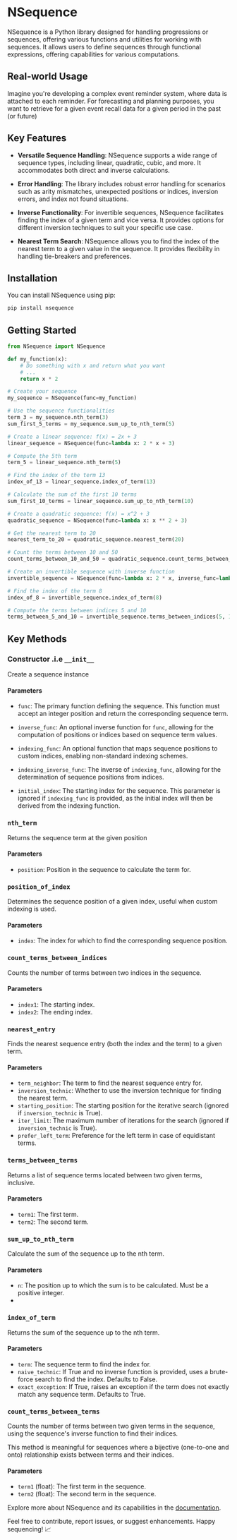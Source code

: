 # NSequence

NSequence is a Python library designed for handling progressions or sequences, offering various functions and utilities for working with sequences. It allows users to define sequences through functional expressions, offering capabilities for various computations.

## Real-world Usage

Imagine you're developing a complex event reminder system, 
where data is attached to each reminder. For forecasting and planning purposes, you want to retrieve for a given event
 recall data for a given period in the past (or future)

## Key Features

- **Versatile Sequence Handling**: NSequence supports a wide range of sequence types, including linear, quadratic, cubic, and more. It accommodates both direct and inverse calculations.

- **Error Handling**: The library includes robust error handling for scenarios such as arity mismatches, unexpected positions or indices, inversion errors, and index not found situations.

- **Inverse Functionality**: For invertible sequences, NSequence facilitates finding the index of a given term and vice versa. It provides options for different inversion techniques to suit your specific use case.

- **Nearest Term Search**: NSequence allows you to find the index of the nearest term to a given value in the sequence. It provides flexibility in handling tie-breakers and preferences.


## Installation

You can install NSequence using pip:

```bash
pip install nsequence
```

## Getting Started

```python
from NSequence import NSequence

def my_function(x):
    # Do something with x and return what you want
    # ...
    return x * 2

# Create your sequence
my_sequence = NSequence(func=my_function)

# Use the sequence functionalities
term_3 = my_sequence.nth_term(3)
sum_first_5_terms = my_sequence.sum_up_to_nth_term(5)
```

```python
# Create a linear sequence: f(x) = 2x + 3
linear_sequence = NSequence(func=lambda x: 2 * x + 3)

# Compute the 5th term
term_5 = linear_sequence.nth_term(5)

# Find the index of the term 13
index_of_13 = linear_sequence.index_of_term(13)

# Calculate the sum of the first 10 terms
sum_first_10_terms = linear_sequence.sum_up_to_nth_term(10)
```

```python
# Create a quadratic sequence: f(x) = x^2 + 3
quadratic_sequence = NSequence(func=lambda x: x ** 2 + 3)

# Get the nearest term to 20
nearest_term_to_20 = quadratic_sequence.nearest_term(20)

# Count the terms between 10 and 50
count_terms_between_10_and_50 = quadratic_sequence.count_terms_between_terms(10, 50)
```

```python
# Create an invertible sequence with inverse function
invertible_sequence = NSequence(func=lambda x: 2 * x, inverse_func=lambda y: y / 2)

# Find the index of the term 8
index_of_8 = invertible_sequence.index_of_term(8)

# Compute the terms between indices 5 and 10
terms_between_5_and_10 = invertible_sequence.terms_between_indices(5, 10)
```



## Key Methods

### Constructor .i.e `__init__`

Create a sequence instance

#### Parameters

- `func`: The primary function defining the sequence. This function must accept an integer position and return the corresponding sequence term.

- `inverse_func`: An optional inverse function for `func`, allowing for the computation of positions or indices based on sequence term values.

- `indexing_func`: An optional function that maps sequence positions to custom indices, enabling non-standard indexing schemes.

- `indexing_inverse_func`: The inverse of `indexing_func`, allowing for the determination of sequence positions from indices.

- `initial_index`: The starting index for the sequence. This parameter is ignored if `indexing_func` is provided, as the initial index will then be derived from the indexing function.

### `nth_term`
Returns the sequence term at the given position

#### Parameters
- `position`: Position in the sequence to calculate the term for.


### `position_of_index`
Determines the sequence position of a given index, useful when custom indexing is used.

#### Parameters
- `index`: The index for which to find the corresponding sequence position.

### `count_terms_between_indices`
Counts the number of terms between two indices in the sequence.

#### Parameters
- `index1`: The starting index.
- `index2`: The ending index.

### `nearest_entry`
Finds the nearest sequence entry (both the index and the term) to a given term.

#### Parameters
- `term_neighbor`: The term to find the nearest sequence entry for.
- `inversion_technic`: Whether to use the inversion technique for finding the nearest term.
- `starting_position`: The starting position for the iterative search (ignored if `inversion_technic` is True).
- `iter_limit`: The maximum number of iterations for the search (ignored if `inversion_technic` is True).
- `prefer_left_term`: Preference for the left term in case of equidistant terms.

### `terms_between_terms`
Returns a list of sequence terms located between two given terms, inclusive.

#### Parameters
- `term1`: The first term.
- `term2`: The second term.

### `sum_up_to_nth_term`
Calculate the sum of the sequence up to the nth term.

#### Parameters
- `n`: The position up to which the sum is to be calculated. Must be a positive integer.
- 
### `index_of_term`
Returns the sum of the sequence up to the nth term.

#### Parameters
- `term`:  The sequence term to find the index for.
- `naive_technic`: If True and no inverse function is provided, uses a brute-force search to find the index. Defaults to False.
- `exact_exception`:  If True, raises an exception if the term does not exactly match any sequence term. Defaults to True.

### `count_terms_between_terms`
Counts the number of terms between two given terms in the sequence, using 
the sequence's inverse function to find their indices.

This method is meaningful for sequences where a bijective (one-to-one and
onto) relationship exists between terms and their indices.

#### Parameters
- `term1` (float): The first term in the sequence.
- `term2` (float): The second term in the sequence.




Explore more about NSequence and its capabilities in the [documentation](https://github.com/hjisaac/NSequence).

Feel free to contribute, report issues, or suggest enhancements. Happy sequencing! 📈
